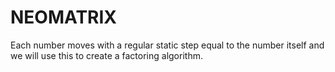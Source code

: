 # NEOMATRIX
Each number moves with a regular static step equal to the number itself and we will use this to create a factoring algorithm.
